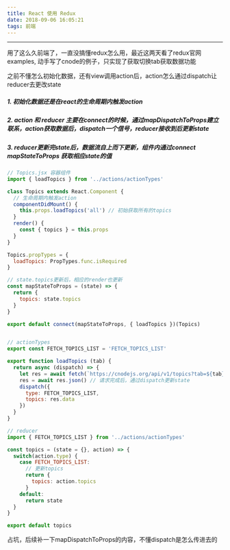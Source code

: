 ```yaml
---
title: React 使用 Redux
date: 2018-09-06 16:05:21
tags: 前端
---
```


------

用了这么久前端了，一直没搞懂redux怎么用，最近这两天看了redux官网examples, 动手写了cnode的例子，只实现了获取切换tab获取数据功能


之前不懂怎么初始化数据，还有view调用action后，action怎么通过dispatch让reducer去更改state


##### 1. 初始化数据还是在react的生命周期内触发action
##### 2. action 和 reducer 主要在connect的时候，通过mapDispatchToProps建立联系，action获取数据后，dispatch一个信号，reducer接收到后更新state
##### 3. reducer更新完state后，数据流自上而下更新，组件内通过connect mapStateToProps 获取相应state的值

<!--more-->

```javascript
// Topics.jsx 容器组件
import { loadTopics } from '../actions/actionTypes'

class Topics extends React.Component {
  // 生命周期内触发action
  componentDidMount() {
    this.props.loadTopics('all') // 初始获取所有的topics
  }
  render() {
    const { topics } = this.props
  }
}

Topics.propTypes = {
  loadTopics: PropTypes.func.isRequired
}

// state.topics更新后，相应的render也更新
const mapStateToProps = (state) => {
  return {
    topics: state.topics
  }
}

export default connect(mapStateToProps, { loadTopics })(Topics)


// actionTypes
export const FETCH_TOPICS_LIST = 'FETCH_TOPICS_LIST'

export function loadTopics (tab) {
  return async (dispatch) => {
    let res = await fetch(`https://cnodejs.org/api/v1/topics?tab=${tab}`)
    res = await res.json() // 请求完成后，通过dispatch更新state
    dispatch({
      type: FETCH_TOPICS_LIST,
      topics: res.data
    })
  }
}

// reducer
import { FETCH_TOPICS_LIST } from '../actions/actionTypes'

const topics = (state = {}, action) => {
  switch(action.type) {
    case FETCH_TOPICS_LIST:
      // 更新topics
      return {
        topics: action.topics
      }
    default:
      return state
  }
}

export default topics
```

占坑，后续补一下mapDispatchToProps的内容，不懂dispatch是怎么传进去的